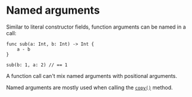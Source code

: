 # Named arguments

Similar to literal constructor fields, function arguments can be named in a call:

```helios
func sub(a: Int, b: Int) -> Int {
    a - b
}

sub(b: 1, a: 2) // == 1
```

A function call can't mix named arguments with positional arguments.

Named arguments are mostly used when calling the [`copy()`](../user-defined-types/methods/automatic-methods.md#copy) method.